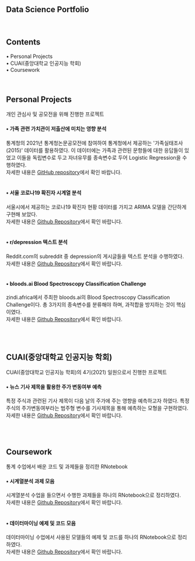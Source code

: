 ## Data Science Portfolio

<br/>



## Contents

• Personal Projects  
• CUAI(중앙대학교 인공지능 학회)  
• Coursework  

<br/>



## Personal Projects

개인 관심사 및 공모전을 위해 진행한 프로젝트


#### • 가족 관련 가치관이 저출산에 미치는 영향 분석

통계청의 2021년 통계청논문공모전에 참여하여 통계청에서 제공하는 '가족실태조사(2015)' 데이터를 활용하였다. 이 데이터에는 가족과 관련된 문항들에 대한 응답들이 있었고 이들을 독립변수로 두고 자녀유무를 종속변수로 두어 Logistic Regression을 수행하였다.  
자세한 내용은 [GitHub repository](https://github.com/jaeyonggy/R-Fertility)에서 확인 바랍니다.  
<br/>


#### • 서울 코로나19 확진자 시계열 분석

서울시에서 제공하는 코로나19 확진자 현황 데이터를 가지고 ARIMA 모델을 간단하게 구현해 보았다.  
자세한 내용은 [Github Repository](https://github.com/jaeyonggy/TimeSeries-SeoulCovid-19)에서 확인 바랍니다.  
<br/>


#### • r/depression 텍스트 분석

Reddit.com의 subreddit 중 depression의 게시글들을 텍스트 분석을 수행하였다.  
자세한 내용은 [Github Repository](https://github.com/jaeyonggy/Project-RedditDepressionTextAnalysis)에서 확인 바랍니다.  
<br/>


#### • bloods.ai Blood Spectroscopy Classification Challenge

zindi.africa에서 주최한 bloods.ai의 Blood Spectroscopy Classification Challenge이다. 총 3가지의 종속변수를 분류해야 하며, 과적합을 방지하는 것이 핵심이였다.  
자세한 내용은 [Github Repository](https://github.com/jaeyonggy/Zindi_Classification)에서 확인 바랍니다.  
<br/>

<br/>



## CUAI(중앙대학교 인공지능 학회)

CUAI(중앙대학교 인공지능 학회)의 4기(2021) 일원으로서 진행한 프로젝트


#### • 뉴스 기사 제목을 활용한 주가 변동여부 예측

특정 주식과 관련된 기사 제목이 다음 날의 주가에 주는 영향을 예측하고자 하였다. 특정 주식의 주가변동여부라는 범주형 변수를 기사제목을 통해 예측하는 모형을 구현하였다.  
자세한 내용은 [Github Repository](https://github.com/jaeyonggy/CUAI-Headlines_TextAnalysis_For_StockPrice_Prediction)에서 확인 바랍니다.  
<br/>

<br/>



## Coursework

통계 수업에서 배운 코드 및 과제들을 정리한 RNotebook


#### • 시계열분석 과제 모음 

시계열분석 수업을 들으면서 수행한 과제들을 하나의 RNotebook으로 정리하였다.  
자세한 내용은 [Github Repository](https://github.com/jaeyonggy/Coursework)에서 확인 바랍니다.  
<br/>


#### • 데이터마이닝 예제 및 코드 모음 

데이터마이닝 수업에서 사용된 모델들의 예제 및 코드를 하나의 RNotebook으로 정리하였다.  
자세한 내용은 [Github Repository](https://github.com/jaeyonggy/Coursework)에서 확인 바랍니다.  
<br/>

<br/>



